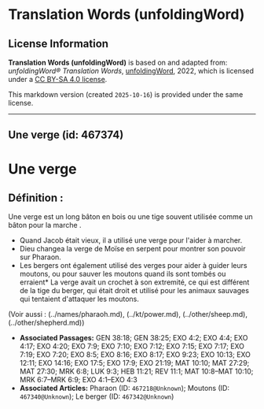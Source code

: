 # Translation Words (unfoldingWord)

## License Information

**Translation Words (unfoldingWord)** is based on and adapted from: _unfoldingWord® Translation Words_, [unfoldingWord](https://unfoldingword.org/utw), 2022, which is licensed under a [CC BY-SA 4.0 license](https://creativecommons.org/licenses/by-sa/4.0/legalcode.en).

This markdown version (created `2025-10-16`) is provided under the same license.



--------------------------------

## Une verge (id: 467374)

Une verge
=========

Définition :
------------

Une verge est un long bâton en bois ou une tige souvent utilisée comme un bâton pour la marche .

* Quand Jacob était vieux, il a utilisé une verge pour l'aider à marcher.
* Dieu changea la verge de Moïse en serpent pour montrer son pouvoir sur Pharaon.
* Les bergers ont également utilisé des verges pour aider à guider leurs moutons, ou pour sauver les moutons quand ils sont tombés ou erraient\* La verge avait un crochet à son extremité, ce qui est différent de la tige du berger, qui était droit et utilisé pour les animaux sauvages qui tentaient d'attaquer les moutons.

(Voir aussi : (../names/pharaoh.md), (../kt/power.md), (../other/sheep.md), (../other/shepherd.md))

* **Associated Passages:** GEN 38:18; GEN 38:25; EXO 4:2; EXO 4:4; EXO 4:17; EXO 4:20; EXO 7:9; EXO 7:10; EXO 7:12; EXO 7:15; EXO 7:17; EXO 7:19; EXO 7:20; EXO 8:5; EXO 8:16; EXO 8:17; EXO 9:23; EXO 10:13; EXO 12:11; EXO 14:16; EXO 17:5; EXO 17:9; EXO 21:19; MAT 10:10; MAT 27:29; MAT 27:30; MRK 6:8; LUK 9:3; HEB 11:21; REV 11:1; MAT 10:8–MAT 10:10; MRK 6:7–MRK 6:9; EXO 4:1–EXO 4:3
* **Associated Articles:** Pharaon (ID: `467218@Unknown`); Moutons (ID: `467340@Unknown`); Le berger (ID: `467342@Unknown`)

